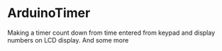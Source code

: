 # ArduinoTimer
Making a timer count down from time entered from keypad and display numbers on LCD display. And some more

  
    
  
 
